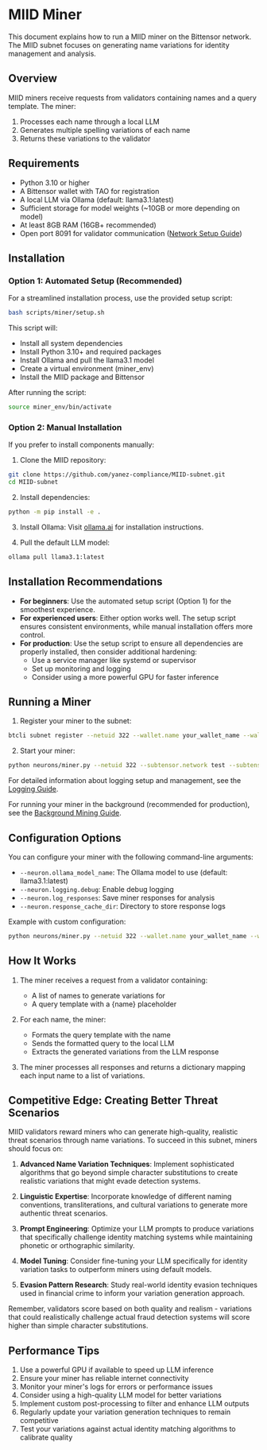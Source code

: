# MIID Miner

This document explains how to run a MIID miner on the Bittensor network. The MIID subnet focuses on generating name variations for identity management and analysis.

## Overview

MIID miners receive requests from validators containing names and a query template. The miner:
1. Processes each name through a local LLM
2. Generates multiple spelling variations of each name
3. Returns these variations to the validator

## Requirements

- Python 3.10 or higher
- A Bittensor wallet with TAO for registration
- A local LLM via Ollama (default: llama3.1:latest)
- Sufficient storage for model weights (~10GB or more depending on model)
- At least 8GB RAM (16GB+ recommended)
- Open port 8091 for validator communication ([Network Setup Guide](network_setup.md))

## Installation

### Option 1: Automated Setup (Recommended)

For a streamlined installation process, use the provided setup script:

```bash
bash scripts/miner/setup.sh
```

This script will:
- Install all system dependencies
- Install Python 3.10+ and required packages
- Install Ollama and pull the llama3.1 model
- Create a virtual environment (miner_env)
- Install the MIID package and Bittensor

After running the script:
```bash
source miner_env/bin/activate
```

### Option 2: Manual Installation

If you prefer to install components manually:

1. Clone the MIID repository:
```bash
git clone https://github.com/yanez-compliance/MIID-subnet.git
cd MIID-subnet
```

2. Install dependencies:
```bash
python -m pip install -e .
```

3. Install Ollama:
Visit [ollama.ai](https://ollama.ai) for installation instructions.

4. Pull the default LLM model:
```bash
ollama pull llama3.1:latest
```

## Installation Recommendations

- **For beginners**: Use the automated setup script (Option 1) for the smoothest experience.
- **For experienced users**: Either option works well. The setup script ensures consistent environments, while manual installation offers more control.
- **For production**: Use the setup script to ensure all dependencies are properly installed, then consider additional hardening:
  - Use a service manager like systemd or supervisor
  - Set up monitoring and logging
  - Consider using a more powerful GPU for faster inference

## Running a Miner

1. Register your miner to the subnet:
```bash
btcli subnet register --netuid 322 --wallet.name your_wallet_name --wallet.hotkey your_hotkey --subtensor.network test
```

2. Start your miner:
```bash
python neurons/miner.py --netuid 322 --subtensor.network test --subtensor.chain_endpoint wss://test.finney.opentensor.ai:443 --wallet.name your_wallet_name --wallet.hotkey your_hotkey --logging.debug
```

For detailed information about logging setup and management, see the [Logging Guide](logging.md).

For running your miner in the background (recommended for production), see the [Background Mining Guide](background_mining.md).

## Configuration Options

You can configure your miner with the following command-line arguments:

- `--neuron.ollama_model_name`: The Ollama model to use (default: llama3.1:latest)
- `--neuron.logging.debug`: Enable debug logging
- `--neuron.log_responses`: Save miner responses for analysis
- `--neuron.response_cache_dir`: Directory to store response logs

Example with custom configuration:
```bash
python neurons/miner.py --netuid 322 --wallet.name your_wallet_name --wallet.hotkey your_hotkey --subtensor.network test --neuron.ollama_model_name mistral:7b --neuron.logging.debug
```

## How It Works

1. The miner receives a request from a validator containing:
   - A list of names to generate variations for
   - A query template with a {name} placeholder

2. For each name, the miner:
   - Formats the query template with the name
   - Sends the formatted query to the local LLM
   - Extracts the generated variations from the LLM response

3. The miner processes all responses and returns a dictionary mapping each input name to a list of variations.


## Competitive Edge: Creating Better Threat Scenarios

MIID validators reward miners who can generate high-quality, realistic threat scenarios through name variations. To succeed in this subnet, miners should focus on:

1. **Advanced Name Variation Techniques**: Implement sophisticated algorithms that go beyond simple character substitutions to create realistic variations that might evade detection systems.

2. **Linguistic Expertise**: Incorporate knowledge of different naming conventions, transliterations, and cultural variations to generate more authentic threat scenarios.

3. **Prompt Engineering**: Optimize your LLM prompts to produce variations that specifically challenge identity matching systems while maintaining phonetic or orthographic similarity.

4. **Model Tuning**: Consider fine-tuning your LLM specifically for identity variation tasks to outperform miners using default models.

5. **Evasion Pattern Research**: Study real-world identity evasion techniques used in financial crime to inform your variation generation approach.

Remember, validators score based on both quality and realism - variations that could realistically challenge actual fraud detection systems will score higher than simple character substitutions.

## Performance Tips

1. Use a powerful GPU if available to speed up LLM inference
2. Ensure your miner has reliable internet connectivity
3. Monitor your miner's logs for errors or performance issues
4. Consider using a high-quality LLM model for better variations
5. Implement custom post-processing to filter and enhance LLM outputs
6. Regularly update your variation generation techniques to remain competitive
7. Test your variations against actual identity matching algorithms to calibrate quality
